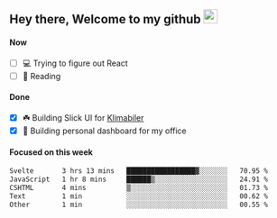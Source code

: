 ## Hey there, Welcome to my github <img src="https://media.giphy.com/media/hvRJCLFzcasrR4ia7z/giphy.gif" width="25px">

#### Now
- [ ] 💻 Trying to figure out React
- [ ] 📕 Reading

#### Done
- [x] ☘️ Building Slick UI for [Klimabiler](https://klimabiler.dk)
- [x] 🚀 Building personal dashboard for my office
 
 #### Focused on this week
<!--START_SECTION:waka-->

```txt
Svelte       3 hrs 13 mins   █████████████████▓░░░░░░░   70.95 %
JavaScript   1 hr 8 mins     ██████▒░░░░░░░░░░░░░░░░░░   24.91 %
CSHTML       4 mins          ▒░░░░░░░░░░░░░░░░░░░░░░░░   01.73 %
Text         1 min           ░░░░░░░░░░░░░░░░░░░░░░░░░   00.62 %
Other        1 min           ░░░░░░░░░░░░░░░░░░░░░░░░░   00.55 %
```

<!--END_SECTION:waka-->

